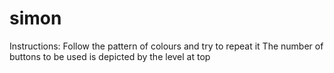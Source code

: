# simon
Instructions:
Follow the pattern of colours and try to repeat it
The number of buttons to be used is depicted by the level at top
